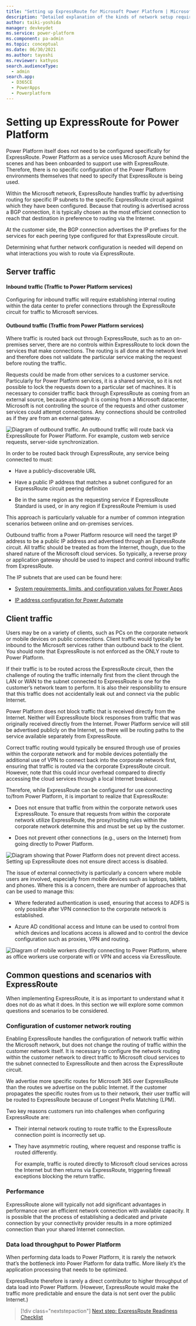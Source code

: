 ```yaml
---
title: "Setting up ExpressRoute for Microsoft Power Platform | MicrosoftDocs"
description: "Detailed explanation of the kinds of network setup required for enabling ExpressRoute with Microsoft Power Platform"
author: taiki-yoshida
manager: devkeydet
ms.service: power-platform
ms.component: pa-admin
ms.topic: conceptual
ms.date: 06/30/2021
ms.author: tayoshi
ms.reviewer: kathyos
search.audienceType: 
  - admin
search.app: 
  - D365CE
  - PowerApps
  - Powerplatform
---
```


# Setting up ExpressRoute for Power Platform

Power Platform itself does not need to be configured specifically for
ExpressRoute. Power Platform as a service uses Microsoft Azure behind the scenes
and has been onboarded to support use with ExpressRoute. Therefore, there is no
specific configuration of the Power Platform environments themselves that need
to specify that ExpressRoute is being used.

Within the Microsoft network, ExpressRoute handles traffic by advertising
routing for specific IP subnets to the specific ExpressRoute circuit against
which they have been configured. Because that routing is advertised across a BGP
connection, it is typically chosen as the most efficient connection to reach
that destination in preference to routing via the Internet.

At the customer side, the BGP connection advertises the IP prefixes for the
services for each peering type configured for that ExpressRoute circuit.

Determining what further network configuration is needed will depend on what
interactions you wish to route via ExpressRoute.

## Server traffic

#### Inbound traffic (Traffic to Power Platform services)

Configuring for inbound traffic will require establishing internal routing
within the data center to prefer connections through the ExpressRoute circuit
for traffic to Microsoft services.

#### Outbound traffic (Traffic from Power Platform services)

Where traffic is routed back out through ExpressRoute, such as to an on-premises
server, there are no controls within ExpressRoute to lock down the services that
make connections. The routing is all done at the network level and therefore
does not validate the particular service making the request before routing the
traffic.

Requests could be made from other services to a customer service. Particularly
for Power Platform services, it is a shared service, so it is not possible to
lock the requests down to a particular set of machines. It is necessary to
consider traffic back through ExpressRoute as coming from an external source,
because although it is coming from a Microsoft datacenter, Microsoft is not
controlling the source of the requests and other customer services could attempt
connections. Any connections should be controlled as if they are from an
external gateway.

![Diagram of outbound traffic. An outbound traffic will route back via ExpressRoute for Power Platform. For example, custom web service requests, server-side synchronization.](media/server-outbound-traffic.png)

In order to be routed back through ExpressRoute, any service being connected to
must:

-   Have a publicly-discoverable URL

-   Have a public IP address that matches a subnet configured for an
    ExpressRoute circuit peering definition

-   Be in the same region as the requesting service if ExpressRoute Standard is
    used, or in any region if ExpressRoute Premium is used

This approach is particularly valuable for a number of common integration
scenarios between online and on-premises services.

Outbound traffic from a Power Platform resource will need the target IP address
to be a public IP address and advertised through an ExpressRoute circuit. All
traffic should be treated as from the Internet, though, due to the shared nature
of the Microsoft cloud services. So typically, a reverse proxy or application
gateway should be used to inspect and control inbound traffic from ExpressRoute.

The IP subnets that are used can be found here:

-   [System requirements, limits, and configuration values for Power
    Apps](https://docs.microsoft.com/en-us/powerapps/maker/canvas-apps/limits-and-config#ip-addresses)

-   [IP address configuration for Power
    Automate](https://docs.microsoft.com/en-us/power-automate/ip-address-configuration#connectors)

## Client traffic

Users may be on a variety of clients, such as PCs on the corporate network or
mobile devices on public connections. Client traffic would typically be inbound
to the Microsoft services rather than outbound back to the client. You should
note that ExpressRoute is not enforced as the ONLY route to Power Platform.

If their traffic is to be routed across the ExpressRoute circuit, then the
challenge of routing the traffic internally first from the client through the
LAN or WAN to the subnet connected to ExpressRoute is one for the customer’s
network team to perform. It is also their responsibility to ensure that this
traffic does not accidentally leak out and connect via the public Internet.

Power Platform does not block traffic that is received directly from the
Internet. Neither will ExpressRoute block responses from traffic that was
originally received directly from the Internet. Power Platform service will
still be advertised publicly on the Internet, so there will be routing paths to
the service available separately from ExpressRoute.

Correct traffic routing would typically be ensured through use of proxies within
the corporate network and for mobile devices potentially the additional use of
VPN to connect back into the corporate network first, ensuring that traffic is
routed via the corporate ExpressRoute circuit. However, note that this could
incur overhead compared to directly accessing the cloud services through a local
Internet breakout.

Therefore, while ExpressRoute can be configured for use connecting to/from Power
Platform, it is important to realize that ExpressRoute:

-   Does not ensure that traffic from within the corporate network uses
    ExpressRoute. To ensure that requests from within the corporate network
    utilize ExpressRoute, the proxy/routing rules within the corporate network
    determine this and must be set up by the customer.

-   Does not prevent other connections (e.g., users on the Internet) from going
    directly to Power Platform.

![Diagram showing that Power Platform does not prevent direct access. Setting up ExpressRoute does not ensure direct access is disabled.](media/direct-access.png)

The issue of external connectivity is particularly a concern where mobile users
are involved, especially from mobile devices such as laptops, tablets, and
phones. Where this is a concern, there are number of approaches that can be used
to manage this:

-   Where federated authentication is used, ensuring that access to ADFS is only
    possible after VPN connection to the corporate network is established.

-   Azure AD conditional access and Intune can be used to control from which
    devices and locations access is allowed and to control the device
    configuration such as proxies, VPN and routing.

![Diagram of mobile workers directly connecting to Power Platform, where as office workers use corporate wifi or VPN and access via ExressRoute.](media/multiple-connectivity.png)

## Common questions and scenarios with ExpressRoute

When implementing ExpressRoute, it is as important to understand what it does
not do as what it does. In this section we will explore some common questions
and scenarios to be considered.

### Configuration of customer network routing

Enabling ExpressRoute handles the configuration of network traffic within the
Microsoft network, but does not change the routing of traffic within the
customer network itself. It is necessary to configure the network routing within
the customer network to direct traffic to Microsoft cloud services to the subnet
connected to ExpressRoute and then across the ExpressRoute circuit.

We advertise more specific routes for Microsoft 365 over ExpressRoute than the
routes we advertise on the public Internet. If the customer propagates the
specific routes from us to their network, their user traffic will be routed to
ExpressRoute because of Longest Prefix Matching (LPM).

Two key reasons customers run into challenges when configuring ExpressRoute are:

-   Their internal network routing to route traffic to the ExpressRoute
    connection point is incorrectly set up.

-   They have asymmetric routing, where request and response traffic is routed
    differently.

    For example, traffic is routed directly to Microsoft cloud services across
    the Internet but then returns via ExpressRoute, triggering firewall
    exceptions blocking the return traffic.

### Performance

ExpressRoute alone will typically not add significant advantages in performance
over an efficient network connection with available capacity. It is possible
that the process of establishing a dedicated and private connection by your
connectivity provider results in a more optimized connection than your shared
Internet connection.

### Data load throughput to Power Platform

When performing data loads to Power Platform, it is rarely the network that’s
the bottleneck into Power Platform for data traffic. More likely it’s the
application processing that needs to be optimized.

ExpressRoute therefore is rarely a direct contributor to higher throughput of
data load into Power Platform. (However, ExpressRoute would make the traffic
more predictable and ensure the data is not sent over the public Internet.)

> [!div class="nextstepaction"]
> [Next step: ExpressRoute Readiness Checklist](checklist.md)